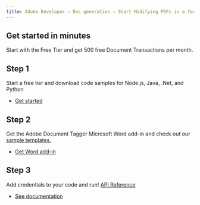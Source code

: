 ```yaml
---
title: Adobe Developer — Doc generation — Start Modifying PDFs in a few Minutes
---
```


<TitleBlock slots="heading, text" theme="light" className="titleBlock-align-left"/>

## Get started in minutes

Start with the Free Tier and get 500 free Document Transactions per month.

<TextBlock slots="heading, text, buttons" theme="light"  width="33%" className="align-left  stepper-horizontal-align"/>

## Step 1

Start a free tier and download code samples for Node.js, Java, .Net, and Python

- [Get started](https://acrobatservices.adobe.com/dc-integration-creation-app-cdn/main.html?api=document-generation-api)

<TextBlock slots="heading, text, buttons" theme="light"  width="33%" variantsTypePrimary="secondary" variantStyleFill="outline" isPrimaryBtn className="align-left link  stepper-horizontal-align linking"/>

## Step 2

Get the Adobe Document Tagger Microsoft Word add-in and check out our [sample templates.](#sample-blade)

- [Get Word add-in](/document-services/docs/overview/document-generation-api/wordaddin/)

<TextBlock slots="heading, text, buttons" theme="light"  width="33%" variantsTypePrimary="secondary" variantStyleFill="outline" isPrimaryBtn className="align-left link  stepper-horizontal-align extract-stepper-api-reference linking"/>

## Step 3

Add credentials to your code and run!  [API Reference](https://developer.adobe.com/document-services/docs/apis/#tag/Document-Generation)

- [See documentation](/document-services/docs/overview/document-generation-api/)
